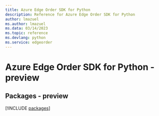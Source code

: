 ```yaml
---
title: Azure Edge Order SDK for Python
description: Reference for Azure Edge Order SDK for Python
author: lmazuel
ms.author: lmazuel
ms.data: 03/14/2023
ms.topic: reference
ms.devlang: python
ms.service: edgeorder
---
```

# Azure Edge Order SDK for Python - preview
## Packages - preview
[!INCLUDE [packages](edge-order-index.md)]